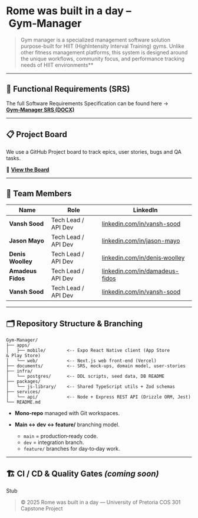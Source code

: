 # Rome was built in a day – Gym‑Manager

> Gym manager is a specialized management software solution purpose-built for HIIT (HighIntensity Interval Training) gyms. Unlike other fitness management platforms, this system is
designed around the unique workflows, community focus, and performance tracking needs of
HIIT environments**

---

## 📑 Functional Requirements (SRS)

The full Software Requirements Specification can be found here → **[Gym‑Manager SRS (DOCX)](https://github.com/COS301-SE-2025/Gym-Manager/blob/main/documents/FunctionalRequirements.docx)**

---

## 📋 Project Board

We use a GitHub Project board to track epics, user stories, bugs and QA tasks.

🔗 **[View the Board](https://github.com/orgs/COS301-SE-2025/projects/218/views/2)**

---

## 👥 Team Members

| Name               | Role                | LinkedIn                                                                 |
| - | - | - |
| **Vansh Sood**  | Tech Lead / API Dev | [linkedin.com/in/vansh-sood](https://www.linkedin.com/in/vansh-sood-783519352/)   |
| **Jason Mayo**  | Tech Lead / API Dev | [linkedin.com/in/jason-mayo](http://linkedin.com/in/jason-mayo-7a8063210)   |
| **Denis Woolley**  | Tech Lead / API Dev | [linkedin.com/in/denis‑woolley](https://www.linkedin.com/in/denis-woolley-981aa6202/)   |
| **Amadeus Fidos**  | Tech Lead / API Dev | [linkedin.com/in/damadeus-fidos](https://www.linkedin.com/in/amadeus-fidos-b22512356/)   |
| **Vansh Sood**  | Tech Lead / API Dev | [linkedin.com/in/vansh-sood](https://linkedin.com/in/denis-woolley)   |


---

## 🗂️ Repository Structure & Branching

```
Gym-Manager/
├── apps/
│   ├── mobile/        <-- Expo React Native client (App Store & Play Store)
│   └── web/           <-- Next.js web front‑end (Vercel)
├── documents/         <-- SRS, mock‑ups, domain model, user‑stories
├── infra/
│   └── postgres/      <-- DDL scripts, seed data, DB README
├── packages/
│   └── js-library/    <-- Shared TypeScript utils + Zod schemas
├── services/
│   └── api/           <-- Node + Express REST API (Drizzle ORM, Jest)
└── README.md
```

* **Mono‑repo** managed with Git workspaces.
* **Main ↔ dev ↔ feature/** branching model.

  * `main` = production‑ready code.
  * `dev` = integration branch.
  * `feature/` branches for day‑to‑day work.

---

## 🏗️ CI / CD & Quality Gates *(coming soon)*
Stub

> © 2025 Rome was built in a day — University of Pretoria COS 301 Capstone Project
